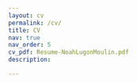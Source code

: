 ```yaml
---
layout: cv
permalink: /cv/
title: CV
nav: true
nav_order: 5
cv_pdf: Resume-NoahLugonMoulin.pdf
description: 

---
```

